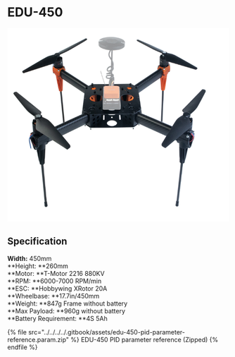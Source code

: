 # EDU-450

![](../../../../.gitbook/assets/edu-450-stand-v2.png)

## Specification 

**Width:** 450mm \
**Height: **260mm \
**Motor: **T-Motor 2216 880KV \
**RPM: **6000-7000 RPM/min \
**ESC: **Hobbywing XRotor 20A \
**Wheelbase: **17.7in/450mm \
**Weight: **847g Frame without battery \
**Max Payload: **960g without battery \
**Battery Requirement: **4S 5Ah

{% file src="../../../../.gitbook/assets/edu-450-pid-parameter-reference.param.zip" %}
EDU-450 PID parameter reference (Zipped)
{% endfile %}

